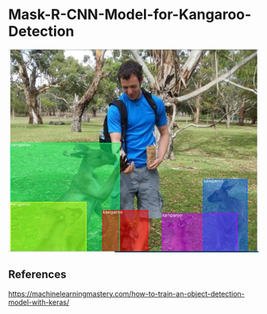 # Mask-R-CNN-Model-for-Kangaroo-Detection

<p align="center"> 
<img src="/Kangaroo.JPG">
</p>

## References
https://machinelearningmastery.com/how-to-train-an-object-detection-model-with-keras/

